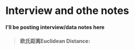 # Interview and othe notes 
#### I'll be posting interview/data notes here 


> #### 欧氏距离Euclidean Distance:
> 
